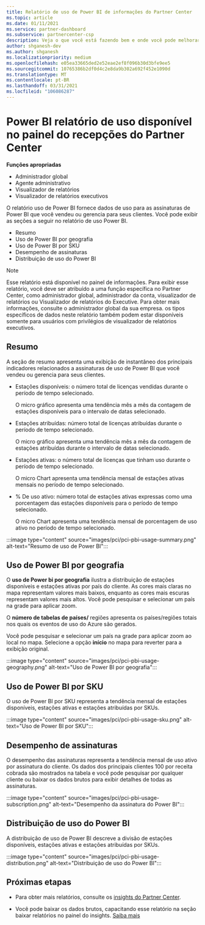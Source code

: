 ```yaml
---
title: Relatório de uso de Power BI de informações do Partner Center
ms.topic: article
ms.date: 01/11/2021
ms.service: partner-dashboard
ms.subservice: partnercenter-csp
description: Veja o que você está fazendo bem e onde você pode melhorar a respeito do uso de Power BI assinaturas que você vende ou gerencia para seus clientes.
author: shganesh-dev
ms.author: shganesh
ms.localizationpriority: medium
ms.openlocfilehash: e05ea33665ded2e52eae2ef8f096b30d3bfe9ee5
ms.sourcegitcommit: 10765386b2df0d4c2e8da9b302a692f452e1090d
ms.translationtype: MT
ms.contentlocale: pt-BR
ms.lasthandoff: 03/31/2021
ms.locfileid: "106086287"
---
```

# <a name="power-bi-usage-report-available-from-the-partner-center-insights-dashboard"></a>Power BI relatório de uso disponível no painel do recepções do Partner Center

**Funções apropriadas**

- Administrador global
- Agente administrativo
- Visualizador de relatórios
- Visualizador de relatórios executivos

O relatório uso de Power BI fornece dados de uso para as assinaturas de Power BI que você vendeu ou gerencia para seus clientes. Você pode exibir as seções a seguir no relatório de uso Power BI.

- Resumo
- Uso de Power BI por geografia
- Uso de Power BI por SKU
- Desempenho de assinaturas
- Distribuição de uso do Power BI

 > [!NOTE]
 > Esse relatório está disponível no painel de informações. Para exibir esse relatório, você deve ser atribuído a uma função específica no Partner Center, como administrador global, administrador da conta, visualizador de relatórios ou Visualizador de relatórios do Executive. Para obter mais informações, consulte o administrador global da sua empresa. os tipos específicos de dados neste relatório também podem estar disponíveis somente para usuários com privilégios de visualizador de relatórios executivos.

## <a name="summary"></a>Resumo

A seção de resumo apresenta uma exibição de instantâneo dos principais indicadores relacionados a assinaturas de uso de Power BI que você vendeu ou gerencia para seus clientes. 

- Estações disponíveis: o número total de licenças vendidas durante o período de tempo selecionado.

   O micro gráfico apresenta uma tendência mês a mês da contagem de estações disponíveis para o intervalo de datas selecionado.

- Estações atribuídas: número total de licenças atribuídas durante o período de tempo selecionado.

   O micro gráfico apresenta uma tendência mês a mês da contagem de estações atribuídas durante o intervalo de datas selecionado.

- Estações ativas: o número total de licenças que tinham uso durante o período de tempo selecionado. 

   O micro Chart apresenta uma tendência mensal de estações ativas mensais no período de tempo selecionado.

- % De uso ativo: número total de estações ativas expressas como uma porcentagem das estações disponíveis para o período de tempo selecionado. 

   O micro Chart apresenta uma tendência mensal de porcentagem de uso ativo no período de tempo selecionado.

:::image type="content" source="images/pci/pci-pbi-usage-summary.png" alt-text="Resumo de uso de Power BI":::

## <a name="power-bi-usage-by-geography"></a>Uso de Power BI por geografia

O **uso de Power bi por geografia** ilustra a distribuição de estações disponíveis e estações ativas por país do cliente. As cores mais claras no mapa representam valores mais baixos, enquanto as cores mais escuras representam valores mais altos. Você pode pesquisar e selecionar um país na grade para aplicar zoom.

O **número de tabelas de países/** regiões apresenta os países/regiões totais nos quais os eventos de uso do Azure são gerados.

Você pode pesquisar e selecionar um país na grade para aplicar zoom ao local no mapa. Selecione a opção **início** no mapa para reverter para a exibição original.

:::image type="content" source="images/pci/pci-pbi-usage-geography.png" alt-text="Uso de Power BI por geografia":::

## <a name="power-bi-usage-by-sku"></a>Uso de Power BI por SKU

O uso de Power BI por SKU representa a tendência mensal de estações disponíveis, estações ativas e estações atribuídas por SKUs.

:::image type="content" source="images/pci/pci-pbi-usage-sku.png" alt-text="Uso de Power BI por SKU":::

## <a name="subscriptions-performance"></a>Desempenho de assinaturas

O desempenho das assinaturas representa a tendência mensal de uso ativo por assinatura do cliente. Os dados dos principais clientes 100 por receita cobrada são mostrados na tabela e você pode pesquisar por qualquer cliente ou baixar os dados brutos para exibir detalhes de todas as assinaturas.

:::image type="content" source="images/pci/pci-pbi-usage-subscription.png" alt-text="Desempenho da assinatura do Power BI":::

## <a name="power-bi-usage-distribution"></a>Distribuição de uso do Power BI

A distribuição de uso de Power BI descreve a divisão de estações disponíveis, estações ativas e estações atribuídas por SKUs.

:::image type="content" source="images/pci/pci-pbi-usage-distribution.png" alt-text="Distribuição de uso do Power BI":::

## <a name="next-steps"></a>Próximas etapas

- Para obter mais relatórios, consulte os [insights do Partner Center](partner-center-insights.md).

- Você pode baixar os dados brutos, capacitando esse relatório na seção baixar relatórios no painel do insights. [Saiba mais](pci-download-reports.md) 
